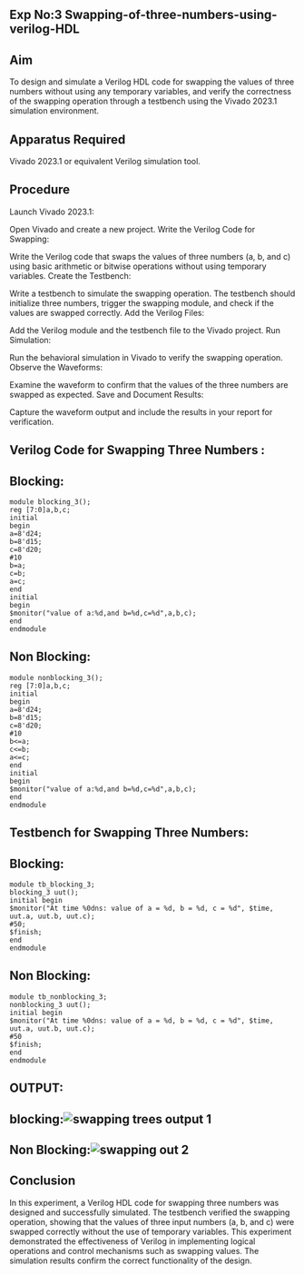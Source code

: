 ## Exp No:3 Swapping-of-three-numbers-using-verilog-HDL

## Aim
To design and simulate a Verilog HDL code for swapping the values of three numbers without using any temporary variables, and verify the correctness of the swapping operation through a testbench using the Vivado 2023.1 simulation environment.

## Apparatus Required
Vivado 2023.1 or equivalent Verilog simulation tool.

## Procedure
Launch Vivado 2023.1:

Open Vivado and create a new project.
Write the Verilog Code for Swapping:

Write the Verilog code that swaps the values of three numbers (a, b, and c) using basic arithmetic or bitwise operations without using temporary variables.
Create the Testbench:

Write a testbench to simulate the swapping operation. The testbench should initialize three numbers, trigger the swapping module, and check if the values are swapped correctly.
Add the Verilog Files:

Add the Verilog module and the testbench file to the Vivado project.
Run Simulation:

Run the behavioral simulation in Vivado to verify the swapping operation.
Observe the Waveforms:

Examine the waveform to confirm that the values of the three numbers are swapped as expected.
Save and Document Results:

Capture the waveform output and include the results in your report for verification.

## Verilog Code for Swapping Three Numbers :

## Blocking:
```
module blocking_3();
reg [7:0]a,b,c;
initial
begin
a=8'd24;
b=8'd15;
c=8'd20;
#10
b=a;
c=b;
a=c;
end 
initial 
begin
$monitor("value of a:%d,and b=%d,c=%d",a,b,c);
end
endmodule
```
## Non Blocking:
```
module nonblocking_3();
reg [7:0]a,b,c;
initial
begin
a=8'd24;
b=8'd15;
c=8'd20;
#10
b<=a;
c<=b;
a<=c;
end 
initial 
begin
$monitor("value of a:%d,and b=%d,c=%d",a,b,c);
end
endmodule
```
## Testbench for Swapping Three Numbers:

## Blocking:
```
module tb_blocking_3;
blocking_3 uut();
initial begin
$monitor("At time %0dns: value of a = %d, b = %d, c = %d", $time, uut.a, uut.b, uut.c);
#50;
$finish;
end
endmodule
```
## Non Blocking:
```
module tb_nonblocking_3;
nonblocking_3 uut();
initial begin
$monitor("At time %0dns: value of a = %d, b = %d, c = %d", $time, uut.a, uut.b, uut.c);
#50
$finish;
end
endmodule
```

## OUTPUT:

## blocking:![swapping trees output 1](https://github.com/user-attachments/assets/41e74db1-111b-41fc-90b2-5dd2904b1ce1)
## Non Blocking:![swapping out 2](https://github.com/user-attachments/assets/df6be1fe-10d0-47bf-aac8-6f63c1ffecf4)


## Conclusion
In this experiment, a Verilog HDL code for swapping three numbers was designed and successfully simulated. The testbench verified the swapping operation, showing that the values of three input numbers (a, b, and c) were swapped correctly without the use of temporary variables. This experiment demonstrated the effectiveness of Verilog in implementing logical operations and control mechanisms such as swapping values. The simulation results confirm the correct functionality of the design.

